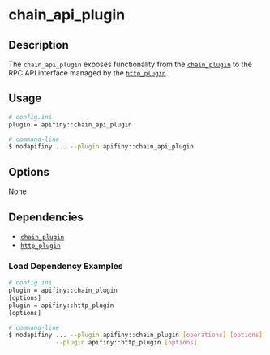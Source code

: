 # chain_api_plugin

## Description

The `chain_api_plugin` exposes functionality from the [`chain_plugin`](../chain_plugin/index.md) to the RPC API interface managed by the [`http_plugin`](../http_plugin/index.md).

## Usage

```sh
# config.ini
plugin = apifiny::chain_api_plugin

# command-line
$ nodapifiny ... --plugin apifiny::chain_api_plugin
```

## Options

None

## Dependencies

* [`chain_plugin`](../chain_plugin/index.md)
* [`http_plugin`](../http_plugin/index.md)

### Load Dependency Examples

```sh
# config.ini
plugin = apifiny::chain_plugin
[options]
plugin = apifiny::http_plugin
[options]

# command-line
$ nodapifiny ... --plugin apifiny::chain_plugin [operations] [options]  \
             --plugin apifiny::http_plugin [options]
```

